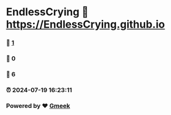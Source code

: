 # EndlessCrying :link: https://EndlessCrying.github.io 
### :page_facing_up: [1](https://EndlessCrying.github.io/tag.html) 
### :speech_balloon: 0 
### :hibiscus: 6 
### :alarm_clock: 2024-07-19 16:23:11 
### Powered by :heart: [Gmeek](https://github.com/Meekdai/Gmeek)
